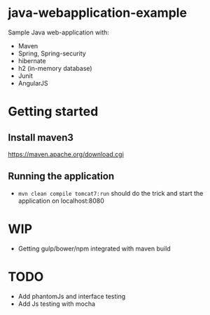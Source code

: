 # java-webapplication-example
Sample Java web-application with:
* Maven
* Spring, Spring-security
* hibernate
* h2 (in-memory database)
* Junit
* AngularJS


# Getting started
## Install maven3
https://maven.apache.org/download.cgi
## Running the application
* `mvn clean compile tomcat7:run` should do the trick and start the application on localhost:8080

# WIP
* Getting gulp/bower/npm integrated with maven build

# TODO
* Add phantomJs and interface testing
* Add Js testing with mocha
